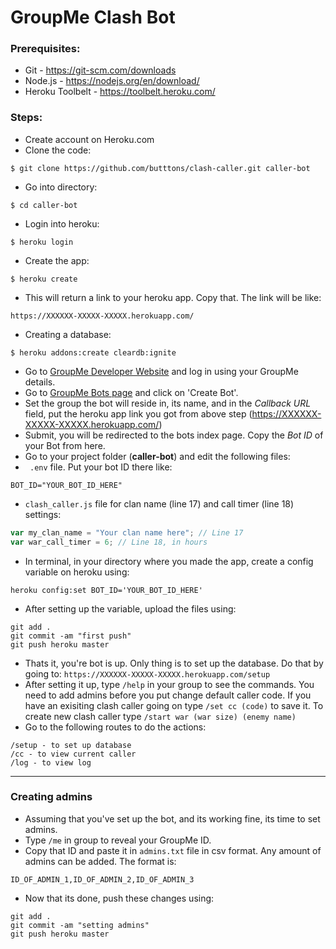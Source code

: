 # GroupMe Clash Bot

### Prerequisites:
 - Git - https://git-scm.com/downloads
 - Node.js - https://nodejs.org/en/download/
 - Heroku Toolbelt - https://toolbelt.heroku.com/

### Steps:
 - Create account on Heroku.com
 - Clone the code:
```
$ git clone https://github.com/butttons/clash-caller.git caller-bot
```
 - Go into directory:
```
$ cd caller-bot
```
 - Login into heroku:
```
$ heroku login
```
 - Create the app:
```
$ heroku create
```
 - This will return a link to your heroku app. Copy that. The link will be like:
```
https://XXXXXX-XXXXX-XXXXX.herokuapp.com/
```
  - Creating a database:
```
$ heroku addons:create cleardb:ignite
```

 - Go to [GroupMe Developer Website](https://dev.groupme.com/) and log in using your GroupMe details.
 - Go to [GroupMe Bots page](https://dev.groupme.com/bots) and click on 'Create Bot'.
 - Set the group the bot will reside in, its name, and in the *Callback URL* field, put the heroku app link you got from above step (https://XXXXXX-XXXXX-XXXXX.herokuapp.com/)
 - Submit, you will be redirected to the bots index page. Copy the *Bot ID* of your Bot from here.
 - Go to your project folder (**caller-bot**) and edit the following files:
 - ``` .env``` file. Put your bot ID there like:
```
BOT_ID="YOUR_BOT_ID_HERE"
```
 - ```clash_caller.js``` file for clan name (line 17) and call timer (line 18) settings:
```javascript
var my_clan_name = "Your clan name here"; // Line 17
var war_call_timer = 6; // Line 18, in hours
```
 - In terminal, in your directory where you made the app, create a config variable on heroku using:
```
heroku config:set BOT_ID='YOUR_BOT_ID_HERE'
```
 - After setting up the variable, upload the files using:
```
git add .
git commit -am "first push"
git push heroku master
```
 - Thats it, you're bot is up. Only thing is to set up the database. Do that by going to: ```https://XXXXXX-XXXXX-XXXXX.herokuapp.com/setup```
 - After setting it up, type ```/help``` in your group to see the commands. You need to add admins before you put change default caller code. If you have an exisiting clash caller going on type ```/set cc (code)``` to save it. To create new clash caller type ```/start war (war size) (enemy name)```
 - Go to the following routes to do the actions:
```
/setup - to set up database
/cc - to view current caller
/log - to view log
```

- - -

### Creating admins ###
 - Assuming that you've set up the bot, and its working fine, its time to set admins.
 - Type ```/me``` in group to reveal your GroupMe ID.
 - Copy that ID and paste it in ```admins.txt``` file in csv format. Any amount of admins can be added. The format is:
```
ID_OF_ADMIN_1,ID_OF_ADMIN_2,ID_OF_ADMIN_3
```

 - Now that its done, push these changes using:
```
git add .
git commit -am "setting admins"
git push heroku master
```
